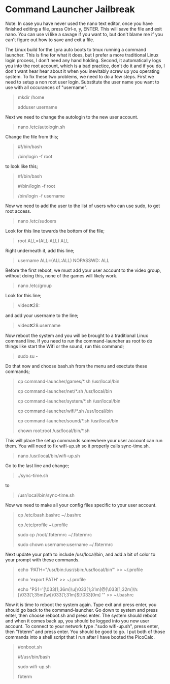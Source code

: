 # Command Launcher Jailbreak

Note: In case you have never used the nano text editor, once you have finished editing a file, press Ctrl-x, y, ENTER. This will save the file and exit nano. You can use vi like a savage if you want to, but don't blame me if you can't figure out how to save and exit a file.

The Linux build for the Lyra auto boots to tmux running a command launcher. This is fine for what it does, but I prefer a more traditional Linux login process, I don't need any hand holding. Second, it automatically logs you into the root account, which is a bad practice, don't do it and if you do, I don't want hear hear about it when you inevitably screw up you operating system. To fix these two problems, we need to do a few steps. First we need to setup a non root user login. Substitute the user name you want to use with all occurances of "username".

> mkdir /home
>
> adduser username

Next we need to change the autologin to the new user account.

> nano /etc/autologin.sh

Change the file from this;

> #!/bin/bash
>
> /bin/login -f root

to look like this;

> #!/bin/bash
>
> #/bin/login -f root
>
> /bin/login -f username

Now we need to add the user to the list of users who can use sudo, to get root access.

> nano /etc/sudoers

Look for this line towards the bottom of the file;

> root ALL=(ALL:ALL) ALL

Right underneath it, add this line;

> username ALL=(ALL:ALL) NOPASSWD: ALL

Before the first reboot, we must add your user account to the video group, without doing this, none of the games will likely work.

> nano /etc/group

Look for this line;

> video:x:28:

and add your username to the line;

> video:x:28:username

Now reboot the system and you will be brought to a traditional Linux command line. If you need to run the command-launcher as root to do things like start the Wifi or the sound, run this command;

> sudo su -

Do that now and choose bash.sh from the menu and exectute these commands;

> cp command-launcher/games/*.sh /usr/local/bin
>
> cp command-launcher/net/*.sh /usr/local/bin
>
> cp command-launcher/system/*.sh /usr/local/bin
>
> cp command-launcher/wifi/*.sh /usr/local/bin
>
> cp command-launcher/sound/*.sh /usr/local/bin
>
> chown root:root /usr/local/bin/*.sh

This will place the setup commands somewhere your user account can run them. You will need to fix wifi-up.sh so it properly calls sync-time.sh.

> nano /usr/local/bin/wifi-up.sh

Go to the last line and change;

> ./sync-time.sh

to

> /usr/local/bin/sync-time.sh

Now we need to make all your config files specific to your user account.

> cp /etc/bash.bashrc ~/.bashrc
>
> cp /etc/profile ~/.profile
>
> sudo cp /root/.fbtermrc ~/.fbtermrc
>
> sudo chown username:username ~/.fbtermrc

Next update your path to include /usr/local/bin, and add a bit of color to your prompt with these commands.

> echo 'PATH="/usr/bin:/usr/sbin:/usr/local/bin"' >> ~/.profile
>
> echo 'export PATH' >> ~/.profile
>
> echo "PS1='\[\033[1;36m\]\u\[\033[1;31m\]@\[\033[1;32m\]\h:\[\033[1;35m\]\w\[\033[1;31m\]\$\[\033[0m\] '"  >> ~/.bashrc

Now it is time to reboot the system again. Type exit and press enter, you should go back to the command-launcher. Go down to system and press enter, then choose reboot.sh and press enter. The system should reboot and when it comes back up, you should be logged into you new user account. To connect to your network type ."sudo wifi-up.sh", press enter, then "fbterm" and press enter. You should be good to go. I put both of those commands into a shell script that I run after I have booted the PicoCalc.

> #onboot.sh
>
> #!/usr/bin/bash
>
> sudo wifi-up.sh
>
>fbterm
